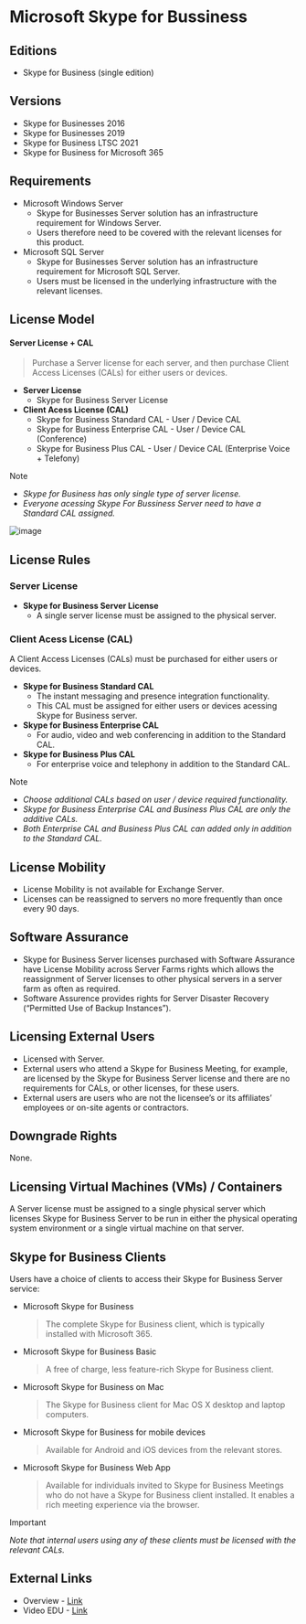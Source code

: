 # Microsoft Skype for Bussiness

## Editions
- Skype for Business (single edition)

## Versions
- Skype for Businesses 2016
- Skype for Businesses 2019
- Skype for Business LTSC 2021
- Skype for Business for Microsoft 365

## Requirements
- Microsoft Windows Server
  - Skype for Businesses Server solution has an infrastructure requirement for Windows Server.
  - Users therefore need to be covered with the relevant licenses for this product.
- Microsoft SQL Server
  - Skype for Businesses Server solution has an infrastructure requirement for Microsoft SQL Server.
  - Users must be licensed in the underlying infrastructure with the relevant licenses.

## License Model
#### **Server License + CAL**
> Purchase a Server license for each server, and then purchase Client Access Licenses (CALs) for either users or devices.
- **Server License**
  - Skype for Business Server License
- **Client Acess License (CAL)**
  - Skype for Business Standard CAL - User / Device CAL 
  - Skype for Business Enterprise CAL - User / Device CAL (Conference)
  - Skype for Business Plus CAL - User / Device CAL (Enterprise Voice + Telefony)

> [!NOTE]
> - *Skype for Business has only single type of server license.*
> - *Everyone acessing Skype For Bussiness Server need to have a Standard CAL assigned.*

![image](https://github.com/JiriSlof/KnowledgeBase/assets/168433423/03768e17-3170-47f3-bbf1-5e80045dec4b)


## License Rules
### **Server License**
- **Skype for Business Server License**
  - A single server license must be assigned to the physical server.
    
### **Client Acess License (CAL)**
A Client Access Licenses (CALs) must be purchased for either users or devices.
- **Skype for Business Standard CAL**
  - The instant messaging and presence integration functionality.
  - This CAL must be assigned for either users or devices acessing Skype for Business server.
- **Skype for Business Enterprise CAL**
  - For audio, video and web conferencing in addition to the Standard CAL.
- **Skype for Business Plus CAL**
  - For enterprise voice and telephony in addition to the Standard CAL.

> [!NOTE]  
> - *Choose additional CALs based on user / device required functionality.*
> - *Skype for Business Enterprise CAL and Business Plus CAL are only the additive CALs.*
> - *Both Enterprise CAL and Business Plus CAL can added only in addition to the Standard CAL.*

## License Mobility
- License Mobility is not available for Exchange Server.
- Licenses can be reassigned to servers no more frequently than once every 90 days.

## Software Assurance
- Skype for Business Server licenses purchased with Software Assurance have License Mobility across Server Farms rights which allows the reassignment of Server licenses to other physical servers in a server farm as often as required.
- Software Assurence provides rights for Server Disaster Recovery (“Permitted Use of Backup Instances”).

## Licensing External Users
- Licensed with Server.
- External users who attend a Skype for Business Meeting, for example, are licensed by the Skype for Business Server license and there are no requirements for CALs, or other licenses, for these users.
- External users are users who are not the licensee’s or its affiliates’ employees or on-site agents or contractors.

## Downgrade Rights
None.

## Licensing Virtual Machines (VMs) / Containers
A Server license must be assigned to a single physical server which licenses Skype for Business Server to be run in either the physical operating system environment or a single virtual machine on that server.

## Skype for Business Clients
Users have a choice of clients to access their Skype for Business Server service:
- Microsoft Skype for Business
    > The complete Skype for Business client, which is typically installed with Microsoft 365.
- Microsoft Skype for Business Basic
    >  A free of charge, less feature-rich Skype for Business client.
- Microsoft Skype for Business on Mac
    > The Skype for Business client for Mac OS X desktop and laptop computers.
- Microsoft Skype for Business for mobile devices
    > Available for Android and iOS devices from the relevant stores.
- Microsoft Skype for Business Web App
    > Available for individuals invited to Skype for Business Meetings who do not have a Skype for Business client installed. It enables a rich meeting experience via the browser.


> [!IMPORTANT]  
> *Note that internal users using any of these clients must be licensed with the relevant CALs.*

## External Links
- Overview - [Link](https://getlicensingready.com/HandoutStore/Skype%20for%20Business%20Server%202019%20v22.40.pdf)
- Video EDU - [Link](https://youtu.be/z9oeP8VHap4?si=x8LdhZZSD_OqXwKQ)
